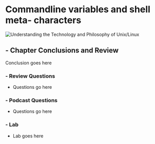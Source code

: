 # Commandline variables and shell meta- characters
![Understanding the Technology and Philosophy of Unix/Linux](http://imgs.xkcd.com/comics/2038.png "Understanding the Technology and Philosophy of Unix/Linux")

## - Chapter Conclusions and Review

  Conclusion goes here

### - Review Questions

  * Questions go here

### - Podcast Questions

 * Questions go here

### - Lab

 * Lab goes here 